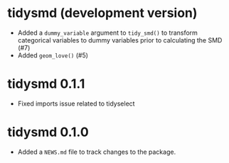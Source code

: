 # tidysmd (development version)
* Added a `dummy_variable` argument to `tidy_smd()` to transform categorical variables to dummy variables prior to calculating the SMD (#7)
* Added `geom_love()` (#5)

# tidysmd 0.1.1

* Fixed imports issue related to tidyselect

# tidysmd 0.1.0

* Added a `NEWS.md` file to track changes to the package.
